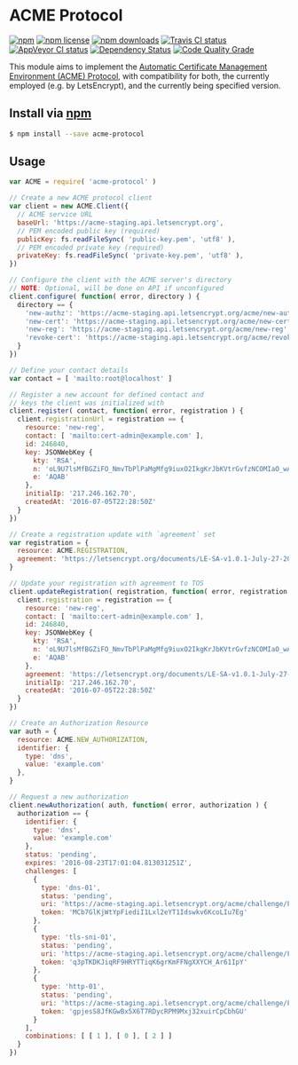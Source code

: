 # ACME Protocol
[![npm](https://img.shields.io/npm/v/acme-protocol.svg?style=flat-square)](https://npmjs.com/package/acme-protocol)
[![npm license](https://img.shields.io/npm/l/acme-protocol.svg?style=flat-square)](https://npmjs.com/package/acme-protocol)
[![npm downloads](https://img.shields.io/npm/dm/acme-protocol.svg?style=flat-square)](https://npmjs.com/package/acme-protocol)
[![Travis CI status](https://img.shields.io/travis/jhermsmeier/node-acme-protocol.svg?style=flat-square&label=linux)](https://travis-ci.org/jhermsmeier/node-acme-protocol)
[![AppVeyor CI status](https://img.shields.io/appveyor/ci/jhermsmeier/node-acme-protocol/master.svg?style=flat-square&label=windows)](https://ci.appveyor.com/project/jhermsmeier/node-acme-protocol)
[![Dependency Status](https://img.shields.io/david/jhermsmeier/node-acme-protocol.svg?style=flat-square)](https://dependencyci.com/github/jhermsmeier/node-acme-protocol)
[![Code Quality Grade](https://img.shields.io/codacy/grade/890bc62ea4b240f6be8d041dc0cbd1f6/master.svg?style=flat-square&maxAge=2592000)](https://www.codacy.com/app/jhermsmeier/node-acme-protocol)

This module aims to implement the [Automatic Certificate Management Environment (ACME) Protocol](https://github.com/ietf-wg-acme/acme/),
with compatibility for both, the currently employed (e.g. by LetsEncrypt), and the currently being specified version.

## Install via [npm](https://npmjs.com)

```sh
$ npm install --save acme-protocol
```

## Usage

```js
var ACME = require( 'acme-protocol' )
```

```js
// Create a new ACME protocol client
var client = new ACME.Client({
  // ACME service URL
  baseUrl: 'https://acme-staging.api.letsencrypt.org',
  // PEM encoded public key (required)
  publicKey: fs.readFileSync( 'public-key.pem', 'utf8' ),
  // PEM encoded private key (required)
  privateKey: fs.readFileSync( 'private-key.pem', 'utf8' ),
})
```

```js
// Configure the client with the ACME server's directory
// NOTE: Optional, will be done on API if unconfigured
client.configure( function( error, directory ) {
  directory == {
    'new-authz': 'https://acme-staging.api.letsencrypt.org/acme/new-authz',
    'new-cert': 'https://acme-staging.api.letsencrypt.org/acme/new-cert',
    'new-reg': 'https://acme-staging.api.letsencrypt.org/acme/new-reg',
    'revoke-cert': 'https://acme-staging.api.letsencrypt.org/acme/revoke-cert'
  }
})
```

```js
// Define your contact details
var contact = [ 'mailto:root@localhost' ]

// Register a new account for defined contact and
// keys the client was initialized with
client.register( contact, function( error, registration ) {
  client.registrationUrl = registration == {
    resource: 'new-reg',
    contact: [ 'mailto:cert-admin@example.com' ],
    id: 246840,
    key: JSONWebKey {
      kty: 'RSA',
      n: 'oL9U7lsMfBGZiFO_NmvTbPlPaMgMfg9iuxO2IkgKrJbKVtrGvfzNCOMIaO_wAx8AIf3-tegeaEWWV6FyO6haW1zPhKovVAYyXQKof8CKvueooTie46d0JAHirdAGWn2BWCQKQ-GlFqqMx2ou1BHv9MxfGKaT9CjT8cIROl1ptag3kdUH5ZsjhGmdg_TNXeu4wtiYVf0JG9nWfZncX4Dgv6IpSCoQiGf6FIE_q0jaUhpdBdQ6HEL_s6O3L45FFYvGfAuiciuKVZugR3hXCUJ26NmShMKfdu5qUKPQ02-IQAFGncnMNOVPeDhkLMMIaNerGCsjVz1l_TjXOSTW-h1paw',
      e: 'AQAB'
    },
    initialIp: '217.246.162.70',
    createdAt: '2016-07-05T22:28:50Z'
  }
})
```

```js
// Create a registration update with `agreement` set
var registration = {
  resource: ACME.REGISTRATION,
  agreement: 'https://letsencrypt.org/documents/LE-SA-v1.0.1-July-27-2015.pdf',
}

// Update your registration with agreement to TOS
client.updateRegistration( registration, function( error, registration ) {
  client.registration = registration == {
    resource: 'new-reg',
    contact: [ 'mailto:cert-admin@example.com' ],
    id: 246840,
    key: JSONWebKey {
      kty: 'RSA',
      n: 'oL9U7lsMfBGZiFO_NmvTbPlPaMgMfg9iuxO2IkgKrJbKVtrGvfzNCOMIaO_wAx8AIf3-tegeaEWWV6FyO6haW1zPhKovVAYyXQKof8CKvueooTie46d0JAHirdAGWn2BWCQKQ-GlFqqMx2ou1BHv9MxfGKaT9CjT8cIROl1ptag3kdUH5ZsjhGmdg_TNXeu4wtiYVf0JG9nWfZncX4Dgv6IpSCoQiGf6FIE_q0jaUhpdBdQ6HEL_s6O3L45FFYvGfAuiciuKVZugR3hXCUJ26NmShMKfdu5qUKPQ02-IQAFGncnMNOVPeDhkLMMIaNerGCsjVz1l_TjXOSTW-h1paw',
      e: 'AQAB'
    },
    agreement: 'https://letsencrypt.org/documents/LE-SA-v1.0.1-July-27-2015.pdf',
    initialIp: '217.246.162.70',
    createdAt: '2016-07-05T22:28:50Z'
  }
})
```

```js
// Create an Authorization Resource
var auth = {
  resource: ACME.NEW_AUTHORIZATION,
  identifier: {
    type: 'dns',
    value: 'example.com'
  },
}

// Request a new authorization
client.newAuthorization( auth, function( error, authorization ) {
  authorization == {
    identifier: {
      type: 'dns',
      value: 'example.com'
    },
    status: 'pending',
    expires: '2016-08-23T17:01:04.813031251Z',
    challenges: [
      {
        type: 'dns-01',
        status: 'pending',
        uri: 'https://acme-staging.api.letsencrypt.org/acme/challenge/FoNKbCvpWIeWZ1zPag2Y9_RoYS1p_nfp12IGx2HE444/10741622',
        token: 'MCb7GlKjWtYpFiediI1Lxl2eYT1Idswkv6KcoLIu7Eg'
      },
      {
        type: 'tls-sni-01',
        status: 'pending',
        uri: 'https://acme-staging.api.letsencrypt.org/acme/challenge/FoNKbCvpWIeWZ1zPag2Y9_RoYS1p_nfp12IGx2HE444/10741623',
        token: 'q3pTKDKJiqRF9HRYTTiqK6grKmFFNgXXYCH_Ar61IpY'
      },
      {
        type: 'http-01',
        status: 'pending',
        uri: 'https://acme-staging.api.letsencrypt.org/acme/challenge/FoNKbCvpWIeWZ1zPag2Y9_RoYS1p_nfp12IGx2HE444/10741624',
        token: 'gpjesS8JfKGwBx5X6T7RDycRPM9Mxj32xuirCpCbhGU'
      }
    ],
    combinations: [ [ 1 ], [ 0 ], [ 2 ] ]
  }
})
```
